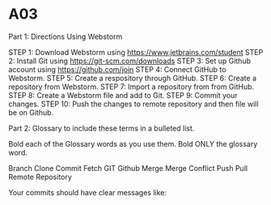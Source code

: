 # A03
Part 1: Directions Using Webstorm

STEP 1: Download Webstorm using https://www.jetbrains.com/student
STEP 2: Install Git using https://git-scm.com/downloads
STEP 3: Set up Github account using https://github.com/join
STEP 4: Connect GitHub to Webstorm.
STEP 5: Create a respository through GitHub.
STEP 6: Create a repository from Webstorm.
STEP 7: Import a repository from from GitHub.
STEP 8: Create a Webstorm file and add to Git.
STEP 9: Commit your changes.
STEP 10: Push the changes to remote repository and then file will be on Github.

Part 2: Glossary to include these terms in a bulleted list.

Bold each of the Glossary words as you use them.  Bold ONLY the glossary word.

Branch
Clone
Commit
Fetch
GIT
Github
Merge
Merge Conflict
Push
Pull
Remote
Repository



Your commits should have clear messages like:
